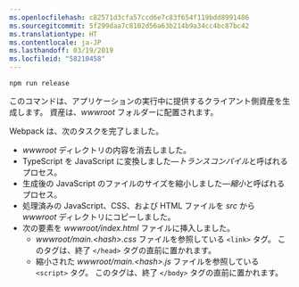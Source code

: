 ```yaml
---
ms.openlocfilehash: c82571d3cfa57ccd6e7c83f654f119bdd8991486
ms.sourcegitcommit: 5f299daa7c8102d56a63b214b9a34cc4bc87bc42
ms.translationtype: HT
ms.contentlocale: ja-JP
ms.lasthandoff: 03/19/2019
ms.locfileid: "58210458"
---
```

```console
npm run release
```

このコマンドは、アプリケーションの実行中に提供するクライアント側資産を生成します。 資産は、*wwwroot* フォルダーに配置されます。

Webpack は、次のタスクを完了しました。

* *wwwroot* ディレクトリの内容を消去しました。
* TypeScript を JavaScript に変換しました&mdash;*トランスコンパイル*と呼ばれるプロセス。
* 生成後の JavaScript のファイルのサイズを縮小しました&mdash;*縮小*と呼ばれるプロセス。
* 処理済みの JavaScript、CSS、および HTML ファイルを *src* から *wwwroot* ディレクトリにコピーしました。
* 次の要素を *wwwroot/index.html* ファイルに挿入しました。
  * *wwwroot/main.\<hash\>.css* ファイルを参照している `<link>` タグ。 このタグは、終了 `</head>` タグの直前に置かれます。
  * 縮小された *wwwroot/main.\<hash\>.js* ファイルを参照している `<script>` タグ。 このタグは、終了 `</body>` タグの直前に置かれます。

